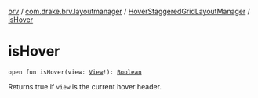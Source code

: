 [brv](../../index.md) / [com.drake.brv.layoutmanager](../index.md) / [HoverStaggeredGridLayoutManager](index.md) / [isHover](./is-hover.md)

# isHover

`open fun isHover(view: `[`View`](https://developer.android.com/reference/android/view/View.html)`!): `[`Boolean`](https://kotlinlang.org/api/latest/jvm/stdlib/kotlin/-boolean/index.html)

Returns true if `view` is the current hover header.

